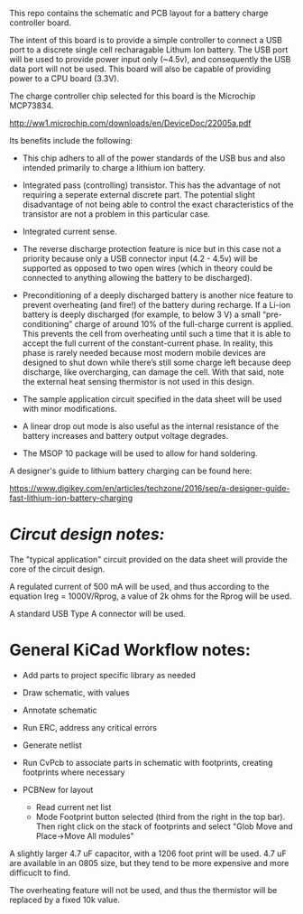 This repo contains the schematic and PCB layout for a battery charge controller board. 

The intent of this board is to provide a simple controller to connect a USB port to a discrete single cell recharagable Lithum Ion battery. The USB port will be used to provide power input only (~4.5v), and consequently the USB data port will not be used. This board will also be capable of providing power to a CPU board (3.3V). 

The charge controller chip selected for this board is the Microchip MCP73834. 

http://ww1.microchip.com/downloads/en/DeviceDoc/22005a.pdf

Its benefits include the following:

* This chip adhers to all of the power standards of the USB bus and also intended primarily to charge a lithium ion battery.

* Integrated pass (controlling) transistor. This has the advantage of not requiring a seperate external discrete part. The potential slight disadvantage of not being able to control the exact characteristics of the transistor are not a problem in this particular case.

* Integrated current sense.

* The reverse discharge protection feature is nice but in this case not a priority because only a USB connector input (4.2 - 4.5v) will be supported as opposed to two open wires (which in theory could be connected to anything allowing the battery to be discharged).

* Preconditioning of a deeply discharged battery is another nice feature to prevent overheating (and fire!) of the battery during recharge. If a Li-ion battery is deeply discharged (for example, to below 3 V) a small “pre-conditioning” charge of around 10% of the full-charge current is applied. This prevents the cell from overheating until such a time that it is able to accept the full current of the constant-current phase. In reality, this phase is rarely needed because most modern mobile devices are designed to shut down while there’s still some charge left because deep discharge, like overcharging, can damage the cell. With that said, note the external heat sensing thermistor is not used in this design.

* The sample application circuit specified in the data sheet will be used with minor modifications.

* A linear drop out mode is also useful as the internal resistance of the battery increases and battery output voltage degrades.

* The MSOP 10 package will be used to allow for hand soldering.

A designer's guide to lithium battery charging can be found here:

https://www.digikey.com/en/articles/techzone/2016/sep/a-designer-guide-fast-lithium-ion-battery-charging


*Circut design notes:*
======================

The "typical application" circuit provided on the data sheet will provide the core of the circuit design.

A regulated current of 500 mA will be used, and thus according to the equation Ireg = 1000V/Rprog, a value of 2k ohms for the Rprog will be used.

A standard USB Type A connector will be used. 

General KiCad Workflow notes:
=============================

* Add parts to project specific library as needed

* Draw schematic, with values

* Annotate schematic

* Run ERC, address any critical errors

* Generate netlist

* Run CvPcb to associate parts in schematic with footprints, creating footprints where necessary

* PCBNew for layout
  * Read current net list
  * Mode Footprint button selected (third from the right in the top bar). Then right click on the stack of footprints and select "Glob Move and Place->Move All modules"


A slightly larger 4.7 uF capacitor, with a 1206 foot print will be used. 4.7 uF are available in an 0805 size, but they tend to be more expensive and more difficuclt to find.

The overheating feature will not be used, and thus the thermistor will be replaced by a fixed 10k value.
